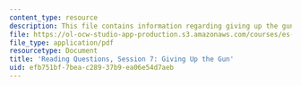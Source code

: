 ```yaml
---
content_type: resource
description: This file contains information regarding giving up the gun.
file: https://ol-ocw-studio-app-production.s3.amazonaws.com/courses/es-272-culture-tech-spring-2003/efb751bf7beac28937b9ea06e54d7aeb_MITES_272S03_q07.pdf
file_type: application/pdf
resourcetype: Document
title: 'Reading Questions, Session 7: Giving Up the Gun'
uid: efb751bf-7bea-c289-37b9-ea06e54d7aeb
---
```

